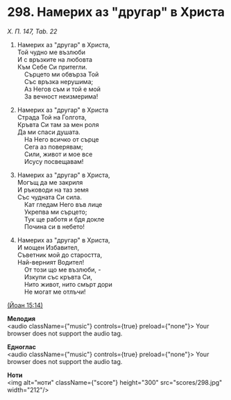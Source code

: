 # 298. Намерих аз "другар" в Христа  

*Х. П. 147, Tab. 22*  

1. Намерих аз "другар" в Христа,  
Той чудно ме възлюби  
И с връзките на любовта  
Към Себе Си притегли.  
    Сърцето ми обвърза Той  
    Със връзка нерушима;  
    Аз Негов съм и той е мой  
    За вечност неизмерима!  

2. Намерих аз "другар" в Христа  
Страда Той на Голгота,  
Кръвта Си там за мен роля  
Да ми спаси душата.  
    На Него всичко от сърце  
    Сега аз поверявам;  
    Сили, живот и мое все  
    Исусу посвещавам!  

3. Намерих аз "другар" в Христа,  
Могъщ да ме закриля  
И ръководи на таз земя  
Със чудната Си сила.  
    Кат гледам Него във лице  
    Укрепва ми сърцето;  
    Тук ще работя и бдя докле  
    Почина си в небето!  

4. Намерих аз "другар" в Христа,  
И мощен Избавител,  
Съветник мой до старостта,  
Най-верният Водител!  
    От този що ме възлюби, -  
    Изкупи със кръвта Си,  
    Нито живот, нито смърт дори  
    Не могат ме отлъчи!  

[(Йоан 15:14)](http://biblia.bg/index.php?k=43&g=15&s=14)  

__Мелодия__  
<audio className={"music"} controls={true} preload={"none"}><source src="mp3/298.mp3" type="audio/mpeg"/>
Your browser does not support the audio tag.
</audio>  

__Едноглас__  
<audio className={"music"} controls={true} preload={"none"}><source src="transp/298.mp3" type="audio/mpeg"/>
Your browser does not support the audio tag.
</audio>  

__Ноти__  
<img alt="ноти" className={"score"} height="300" src="scores/298.jpg" width="212"/>
